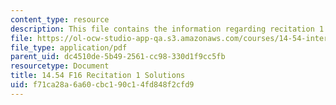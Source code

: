 ```yaml
---
content_type: resource
description: This file contains the information regarding recitation 1 solutions.
file: https://ol-ocw-studio-app-qa.s3.amazonaws.com/courses/14-54-international-trade-fall-2016/f71ca28a6a60cbc190c14fd848f2cfd9_MIT14_54F16_SolRecitation1.pdf
file_type: application/pdf
parent_uid: dc4510de-5b49-2561-cc98-330d1f9cc5fb
resourcetype: Document
title: 14.54 F16 Recitation 1 Solutions
uid: f71ca28a-6a60-cbc1-90c1-4fd848f2cfd9
---
```

